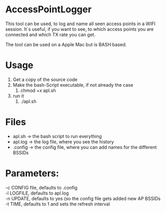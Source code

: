 # AccessPointLogger
This tool can be used, to log and name all seen access points in a WIFI session. It´s useful, if you want to see, to which access points you are connected and which TX rate you can get.

The tool can be used on a Apple Mac but is BASH based.


# Usage
1. Get a copy of the source code
1. Make the bash-Script executable, if not already the case
    1. chmod +x apl.sh
1. run it
    1. ./apl.sh
    
# Files
* apl.sh -> the bash script to run everything
* apl.log -> the log file, where you see the history
* .config -> the config file, where you can add names for the different BSSIDs 

# Parameters:
-c CONFIG file, defaults to .config  
-l LOGFILE, defaults to apl.log  
-n UPDATE, defaults to yes (so the config file gets added new AP BSSIDs  
-t TIME, defaults to 1 and sets the refresh interval  
